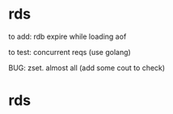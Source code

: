 # rds



to add: 
    rdb expire while loading
    aof

to test:
    concurrent reqs (use golang)

BUG:
    zset. almost all (add some cout to check)
# rds
